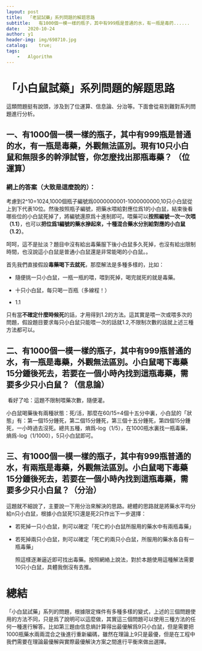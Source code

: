 ```yaml
---
layout: post
title:	「老鼠試藥」系列問題的解题思路
subtitle:	有1000個一模一樣的瓶子，其中有999瓶是普通的水，有一瓶是毒药......
date:	2020-10-24
author:	y1
header-img: img/698710.jpg
catalog:	true;
tags:
	-	Algorithm
---
```


# 「小白鼠試藥」系列問題的解题思路

​	這類問題挺有說頭，涉及到了位運算、信息論、分治等。下面會從易到難對系列問題進行分析。

## 一、有1000個一模一樣的瓶子，其中有999瓶是普通的水，有一瓶是毒藥，外觀無法區別。現有10只小白鼠和無限多的幹淨試管，你怎麼找出那瓶毒藥？	（位運算）

### 	網上的答案（大致是這麼說的）：

​	考慮到2^10=1024,1000個瓶子編號爲0000000001-1000000000,10只小白鼠從上到下代表10位。然後按照瓶子編號，把藥水喂給對應位爲1的小白鼠，結束後看哪些位的小白鼠死掉了，將編號還原爲十進制即可。喂藥可以**按照編號一次一次喂（1.1）**，也可以**把位爲1編號的藥水摻起來，十種混合藥水分別給對應的小白鼠（1.2）**。

​	呵呵，這不是扯淡？題目中沒有給出毒藥服下後小白鼠多久死掉，也沒有給出限制時間，也沒說這小白鼠是普通小白鼠還是非常能喝的小白鼠。。

​	首先我們直接假設**毒藥喝下去就死**，那麼解法是多種多樣的，比如：

- 隨便挑一只小白鼠，一瓶一瓶的喂，喂到死掉，喝完就死的就是毒藥。

- 十只小白鼠，每只喝一百瓶（多線程！）
- 1.1

只有當**不確定什麼時候死**的話，才用得到1.2的方法。這其實是喂一次或喂多次的問題，假設題目要求每只小白鼠只能喂一次的話就1.2,不限制次數的話就上述三種方法都可以。

## 二、有1000個一模一樣的瓶子，其中有999瓶普通的水，有一瓶是毒藥，外觀無法區別。小白鼠喝下毒藥15分鍾後死去，若要在一個小時內找到這瓶毒藥，需要多少只小白鼠？（信息論）

​	看好了哈：這題不限制喂藥次數，隨便灌。

​	小白鼠喝藥後有兩種狀態：死/活，那麼在60/15=4個十五分中裏，小白鼠的「狀態」有：第一個15分鍾死，第二個15分鍾死，第三個十五分鍾死，第四個15分鍾死，一小時過去沒死。總共五種，熵爲-log（1/5），在1000瓶水裏找一瓶毒藥，熵爲-log（1/1000），5只小白鼠即可。

## 三、有1000個一模一樣的瓶子，其中有999瓶普通的水，有兩瓶是毒藥，外觀無法區別。小白鼠喝下毒藥15分鍾後死去，若要在一個小時內找到這瓶毒藥，需要多少只小白鼠？（分治）

​	這題就不細說了，主要說一下用分治來解決的思路。總體的思路就是將藥水平均分給n只小白鼠，根據小白鼠死1只還是死2只作出下一步選擇：

- ​	若死掉一只小白鼠，則可以確定「死亡的小白鼠所服用的藥水中有兩瓶毒藥」

- ​	若死掉兩只小白鼠，則可以確定「死亡的兩只小白鼠，所服用的藥水各自有一瓶毒藥」

  照這樣逐漸逼近即可找出毒藥。按照網絡上說法，對於本題使用這種解法需要10只小白鼠，具體我倒沒有去推。

# 總結

​	「小白鼠試藥」系列的問題，根據限定條件有多種多樣的變式，上述的三個問題使用的方法不同，只是爲了說明可以這麼做，其實這三個問題可以使用三種方法的任何一種進行解答。比如第三題由信息熵計算得出最優解爲9只小白鼠，但是需要把1000瓶藥水兩兩混合之後進行重新編碼，雖然在理論上9只是最優，但是在工程中我們需要在理論最優解與實際最優解決方案之間進行平衡來做出選擇。